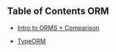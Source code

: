 
## <a name="toc"></a>Table of Contents ORM


- [Intro to ORMS + Comparison](chapters/ormCompare.md#orm)

- [TypeORM](chapters/typeORM.md#to)
